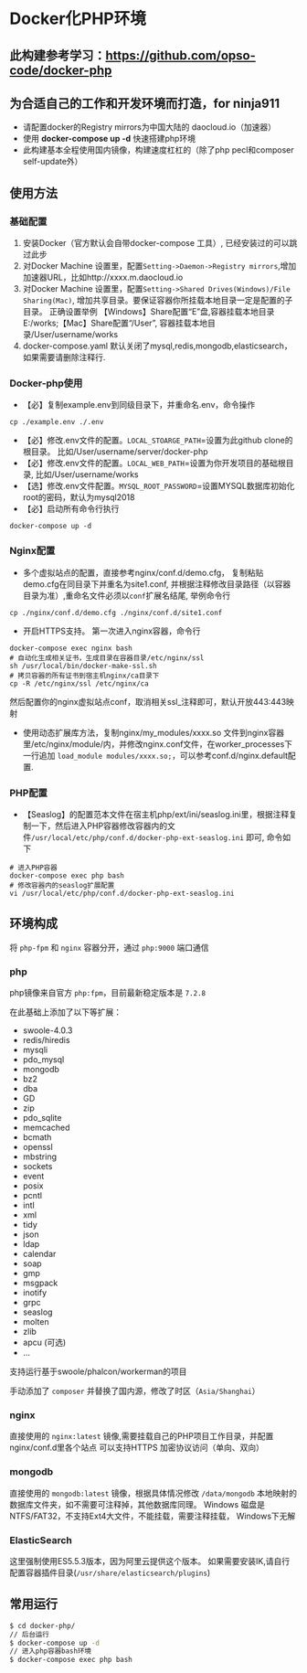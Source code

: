 #  Docker化PHP环境

## 此构建参考学习：https://github.com/opso-code/docker-php

## 为合适自己的工作和开发环境而打造，for ninja911

- 请配置docker的Registry mirrors为中国大陆的 daocloud.io（加速器）
- 使用 **docker-compose up -d** 快速搭建php环境
- 此构建基本全程使用国内镜像，构建速度杠杠的（除了php pecl和composer self-update外）

## 使用方法

### 基础配置
1. 安装Docker（官方默认会自带docker-compose 工具）, 已经安装过的可以跳过此步
2. 对Docker Machine 设置里，配置`Setting->Daemon->Registry mirrors`,增加加速器URL，比如http://xxxx.m.daocloud.io
3. 对Docker Machine 设置里，配置`Setting->Shared Drives(Windows)/File Sharing(Mac)`, 增加共享目录。要保证容器你所挂载本地目录一定是配置的子目录。 正确设置举例 【Windows】Share配置“E”盘,容器挂载本地目录E:/works;【Mac】Share配置“/User”, 容器挂载本地目录/User/username/works
4. docker-compose.yaml 默认关闭了mysql,redis,mongodb,elasticsearch，如果需要请删除注释行.

### Docker-php使用
- 【必】复制example.env到同级目录下，并重命名.env，命令操作 
```shell
cp ./example.env ./.env
```
- 【必】修改.env文件的配置。`LOCAL_STOARGE_PATH`=设置为此github clone的根目录。 比如/User/username/server/docker-php
- 【必】修改.env文件的配置。`LOCAL_WEB_PATH`=设置为你开发项目的基础根目录, 比如/User/username/works
- 【选】修改.env文件配置。`MYSQL_ROOT_PASSWORD`=设置MYSQL数据库初始化root的密码，默认为mysql2018
- 【必】启动所有命令行执行
```shell
docker-compose up -d
```

### Nginx配置
- 多个虚拟站点的配置，直接参考nginx/conf.d/demo.cfg， 复制粘贴demo.cfg在同目录下并重名为site1.conf, 并根据注释修改目录路径（以容器目录为准）,重命名文件必须以`conf`扩展名结尾, 举例命令行
```shell
cp ./nginx/conf.d/demo.cfg ./nginx/conf.d/site1.conf
```
- 开启HTTPS支持。 第一次进入nginx容器，命令行
```shell
docker-compose exec nginx bash
# 自动化生成相关证书，生成目录在容器目录/etc/nginx/ssl
sh /usr/local/bin/docker-make-ssl.sh
# 拷贝容器的所有证书到宿主机nginx/ca目录下
cp -R /etc/nginx/ssl /etc/nginx/ca
```
然后配置你的nginx虚拟站点conf，取消相关ssl_注释即可，默认开放443:443映射
- 使用动态扩展库方法，复制nginx/my_modules/xxxx.so 文件到nginx容器里/etc/nginx/module/内，并修改nginx.conf文件，在worker_processes下一行追加 `load_module modules/xxxx.so;`，可以参考conf.d/nginx.default配置.

### PHP配置
- 【Seaslog】的配置范本文件在宿主机php/ext/ini/seaslog.ini里，根据注释复制一下，然后进入PHP容器修改容器内的文件`/usr/local/etc/php/conf.d/docker-php-ext-seaslog.ini` 即可, 命令如下
```shell
# 进入PHP容器
docker-compose exec php bash
# 修改容器内的seaslog扩展配置
vi /usr/local/etc/php/conf.d/docker-php-ext-seaslog.ini
```


## 环境构成

将 `php-fpm` 和 `nginx` 容器分开，通过 `php:9000` 端口通信

### php

php镜像来自官方 `php:fpm`，目前最新稳定版本是 `7.2.8`

在此基础上添加了以下等扩展：

- swoole-4.0.3
- redis/hiredis
- mysqli
- pdo_mysql
- mongodb
- bz2
- dba
- GD
- zip
- pdo_sqlite
- memcached
- bcmath
- openssl
- mbstring
- sockets
- event
- posix
- pcntl
- intl
- xml
- tidy
- json
- ldap
- calendar
- soap
- gmp
- msgpack
- inotify
- grpc
- seaslog
- molten
- zlib
- apcu (可选)
- ...

支持运行基于swoole/phalcon/workerman的项目

手动添加了 `composer` 并替换了国内源，修改了时区（`Asia/Shanghai`）

### nginx

直接使用的 `nginx:latest` 镜像,需要挂载自己的PHP项目工作目录，并配置nginx/conf.d里各个站点
可以支持HTTPS 加密协议访问（单向、双向）

### mongodb

直接使用的 `mongodb:latest` 镜像，根据具体情况修改 `/data/mongodb` 本地映射的数据库文件夹，如不需要可注释掉，其他数据库同理。
Windows 磁盘是NTFS/FAT32，不支持Ext4大文件，不能挂载，需要注释挂载， Windows下无解

### ElasticSearch

这里强制使用ES5.5.3版本，因为阿里云提供这个版本。 如果需要安装IK,请自行配置容器插件目录(`/usr/share/elasticsearch/plugins`)

## 常用运行

```sh
$ cd docker-php/
// 后台运行
$ docker-compose up -d
// 进入php容器bash环境
$ docker-compose exec php bash
```
